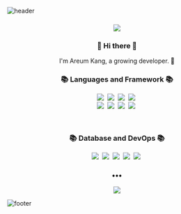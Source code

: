 ![header](https://capsule-render.vercel.app/api?type=slice&color=30A9DE&height=170&section=header&text=Iron%20Areum&fontColor=090707&fontAlignX=45&fontAlignY=65&fontSize=100)

<h3 align="center">
  
  <!--  Top Stack  -->
  <a href="https://github.com/ironareum"><img src="https://widget.realdeveloper.pro/api/top?stack=Java,JavaScript,Oracle"></a>
  
  <!--  Badge  -->
  <!--   <a href="https://github.com/ironareum">
    <img src="https://widget.realdeveloper.pro/api/badge?title=Languages%20and%20Framework&badges=Java,Spring,JavaScript,jQuery,HTML,Css,Vue.js,Python">
  </a>
  <a href="https://github.com/ironareum">
    <img src="https://widget.realdeveloper.pro/api/badge?title=Database%20and%20DevOps&badges=Oracle,SVN,GitHub,SourceTree,Linux">
  </a> -->
</h3>



<h3 align="center"> 👋 Hi there 👋 </h3>
<p align="center">
I'm Areum Kang, a growing developer. 🌱 <br>
<!--  ✨ -->
</p>


<h3 align="center">📚 Languages and Framework 📚</h3>
<p align="center">
  <img src="https://img.shields.io/badge/-Java-blueviolet"/>&nbsp
  <img src="https://img.shields.io/badge/-Spring-navy"/>&nbsp
  <img src="https://img.shields.io/badge/-JavaScript-blueviolet"/>&nbsp
  <img src="https://img.shields.io/badge/-jQuery-blueviolet"/>&nbsp
  <br>
  <img src="https://img.shields.io/badge/-Vue.js-orange"/>&nbsp
  <img src="https://img.shields.io/badge/-HTML-orange"/>&nbsp 
  <img src="https://img.shields.io/badge/-CSS-orange"/>&nbsp
  <img src="https://img.shields.io/badge/-Python-yellow"/>&nbsp
</p> 
<br>
<h3 align="center">📚 Database and DevOps 📚</h3>
<p align="center">
  <img src="https://img.shields.io/badge/-Oracle(SQL)-brightgreen"/>&nbsp
  <img src="https://img.shields.io/badge/-Linux-black"/>&nbsp
  <img src="https://img.shields.io/badge/-SVN-yellowgreen"/>&nbsp
  <img src="https://img.shields.io/badge/-Git-yellowgreen"/>&nbsp
  <img src="https://img.shields.io/badge/-Docker-blue"/>&nbsp
</p>



<!-- projects -->
<!-- [![Repository Card](https://widget.realdeveloper.pro/api/card?user=ironareum&repo=Spring_study2021)](https://github.com/ironareum/Spring_study2021.git) -->



<h3 align="center">•••</h3>
<p align="center">
  <!--   <a href=""><img src="https://img.shields.io/badge/Tech%20Blog-262626?style=flat-square&logo=D-Wave Systems&logoColor=white&link="/></a>&nbsp
    <a href=""><img src="https://img.shields.io/badge/Tech%20Blog-11B48A?style=flat-square&logo=Instagram&logoColor=white&link="/></a>&nbsp -->
  <a href="mailto:areumkang87@gmail.com">
      <img src="https://img.shields.io/badge/Gmail-d14836?style=flat-square&logo=Gmail&logoColor=white&link=mailto:areumkang87@gmail.com"/>    
  </a>
</p>



![footer](https://capsule-render.vercel.app/api?type=slice&color=EFDC05&height=100&section=footer)


<!--
**ironareum/ironareum** is a ✨ _special_ ✨ repository because its `README.md` (this file) appears on your GitHub profile.

Here are some ideas to get you started:

- 🔭 I’m currently working on ...
- 🌱 I’m currently learning ...
- 👯 I’m looking to collaborate on ...
- 🤔 I’m looking for help with ...
- 💬 Ask me about ...
- 📫 How to reach me: ...
- 😄 Pronouns: ...
- ⚡ Fun fact: ...
-->
